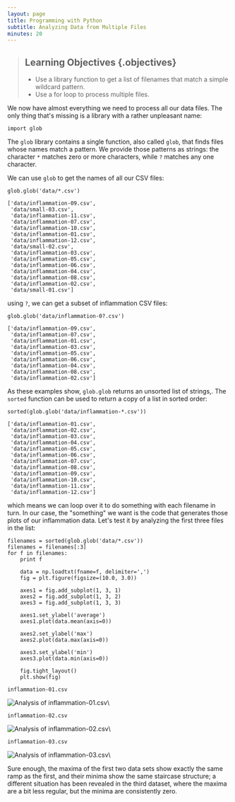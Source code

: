 ```yaml
---
layout: page
title: Programming with Python
subtitle: Analyzing Data from Multiple Files
minutes: 20
---
```

> ## Learning Objectives {.objectives}
>
> *   Use a library function to get a list of filenames that match a simple wildcard pattern.
> *   Use a for loop to process multiple files.

We now have almost everything we need to process all our data files.
The only thing that's missing is a library with a rather unpleasant name:

~~~ {.python}
import glob
~~~

The `glob` library contains a single function, also called `glob`, that finds
files whose names match a pattern. We provide those patterns as strings: the
character `*` matches zero or more characters, while `?` matches any one
character.

We can use `glob` to get the names of all our CSV files:

~~~ {.python}
glob.glob('data/*.csv')
~~~

~~~ {.output}
['data/inflammation-09.csv',
 'data/small-03.csv',
 'data/inflammation-11.csv',
 'data/inflammation-07.csv',
 'data/inflammation-10.csv',
 'data/inflammation-01.csv',
 'data/inflammation-12.csv',
 'data/small-02.csv',
 'data/inflammation-03.csv',
 'data/inflammation-05.csv',
 'data/inflammation-06.csv',
 'data/inflammation-04.csv',
 'data/inflammation-08.csv',
 'data/inflammation-02.csv',
 'data/small-01.csv']
~~~

using `?`, we can get a subset of inflammation CSV files:

~~~ {.python}
glob.glob('data/inflammation-0?.csv')
~~~

~~~ {.output}
['data/inflammation-09.csv',
 'data/inflammation-07.csv',
 'data/inflammation-01.csv',
 'data/inflammation-03.csv',
 'data/inflammation-05.csv',
 'data/inflammation-06.csv',
 'data/inflammation-04.csv',
 'data/inflammation-08.csv',
 'data/inflammation-02.csv']
~~~

As these examples show, `glob.glob` returns an unsorted list of strings,.
The `sorted` function can be used to return a copy of a list in sorted order:

~~~ {.python}
sorted(glob.glob('data/inflammation-*.csv'))
~~~

~~~ {.output}
['data/inflammation-01.csv',
 'data/inflammation-02.csv',
 'data/inflammation-03.csv',
 'data/inflammation-04.csv',
 'data/inflammation-05.csv',
 'data/inflammation-06.csv',
 'data/inflammation-07.csv',
 'data/inflammation-08.csv',
 'data/inflammation-09.csv',
 'data/inflammation-10.csv',
 'data/inflammation-11.csv',
 'data/inflammation-12.csv']
~~~

which means we can loop over it
to do something with each filename in turn.
In our case,
the "something" we want is the code that generates those plots of our inflammation data.
Let's test it by analyzing the first three files in the list:

~~~ {.python}
filenames = sorted(glob.glob('data/*.csv'))
filenames = filenames[:3]
for f in filenames:
    print f

    data = np.loadtxt(fname=f, delimiter=',')
    fig = plt.figure(figsize=(10.0, 3.0))

    axes1 = fig.add_subplot(1, 3, 1)
    axes2 = fig.add_subplot(1, 3, 2)
    axes3 = fig.add_subplot(1, 3, 3)

    axes1.set_ylabel('average')
    axes1.plot(data.mean(axis=0))

    axes2.set_ylabel('max')
    axes2.plot(data.max(axis=0))

    axes3.set_ylabel('min')
    axes3.plot(data.min(axis=0))

    fig.tight_layout()
    plt.show(fig)
~~~

~~~ {.output}
inflammation-01.csv
~~~

![Analysis of inflammation-01.csv](fig/03-loop_49_1.png)\


~~~ {.output}
inflammation-02.csv
~~~

![Analysis of inflammation-02.csv](fig/03-loop_49_3.png)\


~~~ {.output}
inflammation-03.csv
~~~

![Analysis of inflammation-03.csv](fig/03-loop_49_5.png)\

Sure enough,
the maxima of the first two data sets show exactly the same ramp as the first,
and their minima show the same staircase structure;
a different situation has been revealed in the third dataset,
where the maxima are a bit less regular, but the minima are consistently zero.
